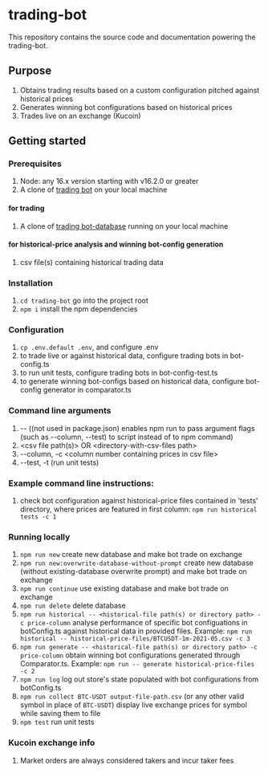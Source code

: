 # trading-bot

This repository contains the source code and documentation powering the trading-bot.

## Purpose

1. Obtains trading results based on a custom configuration pitched against historical prices
1. Generates winning bot configurations based on historical prices
1. Trades live on an exchange (Kucoin)

## Getting started

### Prerequisites

1. Node: any 16.x version starting with v16.2.0 or greater
1. A clone of [trading bot](https://github.com/coding24seven/trading-bot) on your local machine

#### for trading

1. A clone of [trading bot-database](https://github.com/coding24seven/trading-bot-database) running on your local
   machine

#### for historical-price analysis and winning bot-config generation

1. csv file(s) containing historical trading data

### Installation

1. `cd trading-bot` go into the project root
1. `npm i` install the npm dependencies

### Configuration

1. `cp .env.default .env`, and configure .env
1. to trade live or against historical data, configure trading bots in bot-config.ts
1. to run unit tests, configure trading bots in bot-config-test.ts
1. to generate winning bot-configs based on historical data, configure bot-config generator in comparator.ts

### Command line arguments

1. -- ((not used in package.json) enables npm run to pass argument flags (such as --column, --test) to script instead of to npm command)
1. \<csv file path(s)\> OR \<directory-with-csv-files path\>
1. --column, -c \<column number containing prices in csv file\>
1. --test, -t (run unit tests)

### Example command line instructions:

1. check bot configuration against historical-price files contained in 'tests' directory, where prices are featured in first column: `npm run historical tests -c 1`

### Running locally

1. `npm run new` create new database and make bot trade on exchange
1. `npm run new:overwrite-database-without-prompt` create new database (without existing-database overwrite prompt) and make bot trade on exchange
1. `npm run continue` use existing database and make bot trade on exchange
1. `npm run delete` delete database
1. `npm run historical -- <historical-file path(s) or directory path> -c price-column` analyse performance of specific bot configuations in botConfig.ts against historical data in provided files. Example: `npm run historical -- historical-price-files/BTCUSDT-1m-2021-05.csv -c 3`
1. `npm run generate -- <historical-file path(s) or directory path> -c price-column` obtain winning bot configurations generated through Comparator.ts. Example: `npm run -- generate historical-price-files -c 2`
1. `npm run log` log out store's state populated with bot configurations from botConfig.ts
1. `npm run collect BTC-USDT output-file-path.csv` (or any other valid symbol in place of `BTC-USDT`) display live exchange prices for symbol while saving them to file
1. `npm test` run unit tests

### Kucoin exchange info

1. Market orders are always considered takers and incur taker fees
